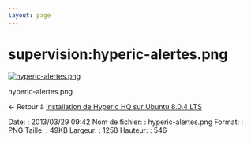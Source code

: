 ```yaml
---
layout: page
---
```


supervision:hyperic-alertes.png
===============================

[![hyperic-alertes.png](..//assets/media/supervision/hyperic-alertes.png@cache=&w=900&h=390 "hyperic-alertes.png")](..//assets/media/supervision/hyperic-alertes.png@cache= "Afficher le fichier original")

hyperic-alertes.png

← Retour à [Installation de Hyperic HQ sur Ubuntu 8.0.4
LTS](../../various/hyperic-ubuntu-install.html "various:hyperic-ubuntu-install")

Date:
:   2013/03/29 09:42
Nom de fichier:
:   hyperic-alertes.png
Format:
:   PNG
Taille:
:   49KB
Largeur:
:   1258
Hauteur:
:   546

